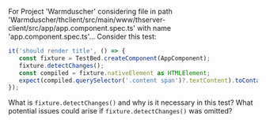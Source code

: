 For Project 'Warmduscher' considering file in path 'Warmduscher/thclient/src/main/www/thserver-client/src/app/app.component.spec.ts' with name 'app.component.spec.ts'... 
Consider this test:

```typescript
it('should render title', () => {
   const fixture = TestBed.createComponent(AppComponent);
   fixture.detectChanges();
   const compiled = fixture.nativeElement as HTMLElement;
   expect(compiled.querySelector('.content span')?.textContent).toContain('thserver-client app is running!');
});
```

What is `fixture.detectChanges()` and why is it necessary in this test? What potential issues could arise if `fixture.detectChanges()` was omitted?